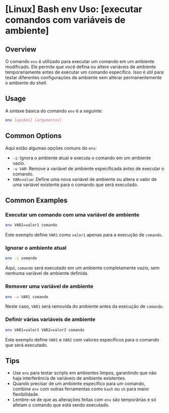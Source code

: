 # [Linux] Bash env Uso: [executar comandos com variáveis de ambiente]

## Overview
O comando `env` é utilizado para executar um comando em um ambiente modificado. Ele permite que você defina ou altere variáveis de ambiente temporariamente antes de executar um comando específico. Isso é útil para testar diferentes configurações de ambiente sem alterar permanentemente o ambiente do shell.

## Usage
A sintaxe básica do comando `env` é a seguinte:

```bash
env [opções] [argumentos]
```

## Common Options
Aqui estão algumas opções comuns do `env`:

- `-i`: Ignora o ambiente atual e executa o comando em um ambiente vazio.
- `-u VAR`: Remove a variável de ambiente especificada antes de executar o comando.
- `VAR=value`: Define uma nova variável de ambiente ou altera o valor de uma variável existente para o comando que será executado.

## Common Examples

### Executar um comando com uma variável de ambiente
```bash
env VAR1=valor1 comando
```
Este exemplo define `VAR1` como `valor1` apenas para a execução de `comando`.

### Ignorar o ambiente atual
```bash
env -i comando
```
Aqui, `comando` será executado em um ambiente completamente vazio, sem nenhuma variável de ambiente definida.

### Remover uma variável de ambiente
```bash
env -u VAR1 comando
```
Neste caso, `VAR1` será removida do ambiente antes da execução de `comando`.

### Definir várias variáveis de ambiente
```bash
env VAR1=valor1 VAR2=valor2 comando
```
Este exemplo define `VAR1` e `VAR2` com valores específicos para o comando que será executado.

## Tips
- Use `env` para testar scripts em ambientes limpos, garantindo que não haja interferência de variáveis de ambiente existentes.
- Quando precisar de um ambiente específico para um comando, combine `env` com outras ferramentas como `bash` ou `sh` para maior flexibilidade.
- Lembre-se de que as alterações feitas com `env` são temporárias e só afetam o comando que está sendo executado.